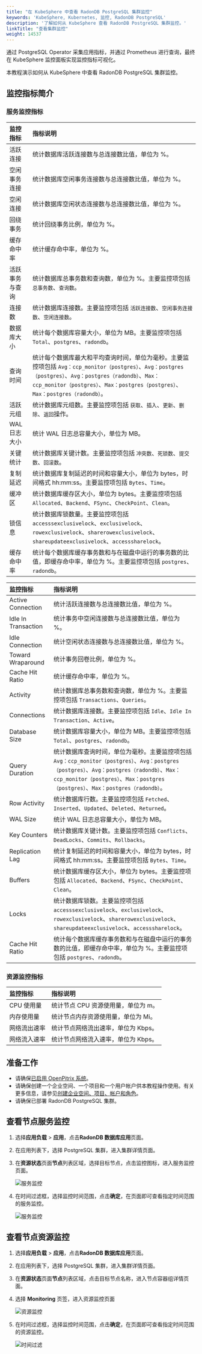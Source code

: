 ```yaml
---
title: "在 KubeSphere 中查看 RadonDB PostgreSQL 集群监控"
keywords: 'KubeSphere, Kubernetes, 监控, RadonDB PostgreSQL'
description: '了解如何从 KubeSphere 查看 RadonDB PostgreSQL 集群监控。'
linkTitle: "查看集群监控"
weight: 14537
---
```


通过 PostgreSQL Operator 采集应用指标，并通过 Prometheus 进行查询，最终在 KubeSphere 监控面板实现监控指标可视化。

本教程演示如何从 KubeSphere 中查看 RadonDB PostgreSQL 集群监控。

## 监控指标简介

### 服务监控指标

| 监控指标 | 指标说明 |
| :--- | :--- |
| 活跃连接  |  统计数据库活跃连接数与总连接数比值，单位为 %。|
| 空闲事务连接  |  统计数据库空闲事务连接数与总连接数比值，单位为 %。|
| 空闲连接  |  统计数据库空闲状态连接数与总连接数比值，单位为 %。|
| 回绕事务  |  统计回绕事务比例，单位为 %。|
| 缓存命中率  |  统计缓存命中率，单位为 %。|
| 活跃事务与查询  |  统计数据库总事务数和查询数，单位为 %。主要监控项包括 `总事务数`、`查询数`。|
| 连接数  |  统计数据库连接数。主要监控项包括 `活跃连接数`、`空闲事务连接数`、`空闲连接数`。|
| 数据库大小  |  统计每个数据库容量大小，单位为 MB。主要监控项包括 `Total`、`postgres`、`radondb`。|
| 查询时间  |  统计每个数据库最大和平均查询时间，单位为毫秒。主要监控项包括 `Avg：ccp_monitor（postgres）`、`Avg：postgres（postgres）`、`Avg：postgres（radondb）`、`Max：ccp_monitor（postgres）`、`Max：postgres（postgres）`、`Max：postgres（radondb）`。|
| 活跃元组  |  统计数据库元组数。主要监控项包括 `获取`、`插入`、`更新`、`删除`、`返回`操作。|
| WAL 日志大小  |  统计 WAL 日志总容量大小，单位为 MB。|
| 关键统计   |  统计数据库关键计数。主要监控项包括 `冲突数`、`死锁数`、`提交数`、`回滚数`。|
| 复制延迟  |  统计数据库复制延迟的时间和容量大小，单位为 bytes，时间格式 hh:mm:ss。主要监控项包括 `Bytes`、`Time`。|
| 缓冲区  |  统计数据库缓存区大小，单位为 bytes。主要监控项包括 `Allocated`、`Backend`、`FSync`、`CheckPoint`、`Clean`。|
| 锁信息  |  统计数据库锁数量。主要监控项包括 `accesssexclusivelock`、`exclusivelock`、`rowexclusivelock`、`sharerowexclusivelock`、`shareupdateexclusivelock`、`accesssharelock`。|
| 缓存命中率  |  统计每个数据库缓存事务数和与在磁盘中运行的事务数的比值，即缓存命中率，单位为 %。主要监控项包括 `postgres`、`radondb`。|

| 监控指标 | 指标说明 |
| :--- | :--- |
| Active Connection  |  统计活跃连接数与总连接数比值，单位为 %。|
| Idle In Transaction  |  统计事务中空闲连接数与总连接数比值，单位为 %。|
| Idle Connection  |  统计空闲状态连接数与总连接数比值，单位为 %。|
| Toward Wraparound  |  统计事务回卷比例，单位为 %。|
| Cache Hit Ratio  |  统计缓存命中率，单位为 %。|
| Activity  |  统计数据库总事务数和查询数，单位为 %。主要监控项包括 `Transactions`、`Queries`。|
| Connections  |  统计数据库连接数。主要监控项包括 `Idle`、`Idle In Transaction`、`Active`。|
| Database Size  |  统计数据库容量大小，单位为 MB。主要监控项包括 `Total`、`postgres`、`radondb`。|
| Query Duration  |  统计数据库查询时间，单位为毫秒。主要监控项包括 `Avg：ccp_monitor（postgres）`、`Avg：postgres（postgres）`、`Avg：postgres（radondb）`、`Max：ccp_monitor（postgres）`、`Max：postgres（postgres）`、`Max：postgres（radondb）`。|
| Row Activity  |  统计数据库行数。主要监控项包括 `Fetched`、`Inserted`、`Updated`、`Deleted`、`Returned`。|
| WAL Size  |  统计 WAL 日志总容量大小，单位为 MB。|
| Key Counters   |  统计数据库关键计数。主要监控项包括 `Conflicts`、`DeadLocks`、`Commits`、`Rollbacks`。|
| Replication Lag  |  统计复制延迟的时间和容量大小，单位为 bytes，时间格式 hh:mm:ss。主要监控项包括 `Bytes`、`Time`。|
| Buffers  |  统计数据库缓存区大小，单位为 bytes。主要监控项包括 `Allocated`、`Backend`、`FSync`、`CheckPoint`、`Clean`。|
| Locks  |  统计数据库锁数。主要监控项包括 `accesssexclusivelock`、`exclusivelock`、`rowexclusivelock`、`sharerowexclusivelock`、`shareupdateexclusivelock`、`accesssharelock`。|
| Cache Hit Ratio  |  统计每个数据库缓存事务数和与在磁盘中运行的事务数的比值，即缓存命中率，单位为 %。主要监控项包括 `postgres`、`radondb`。|


### 资源监控指标

| 监控指标 | 指标说明 | 
| :--- | :--- | 
| CPU 使用量  |  统计节点 CPU 资源使用量，单位为 m。|
| 内存使用量   |  统计节点内存资源使用量，单位为 Mi。|
| 网络流出速率  |  统计节点网络流出速率，单位为 Kbps。|
| 网络流入速率  |  统计节点网络流入速率，单位为 Kbps。|

## 准备工作

- 请确保[已启用 OpenPitrix 系统](../../../pluggable-components/app-store/)。
- 请确保创建一个企业空间、一个项目和一个用户帐户供本教程操作使用。有关更多信息，请参见[创建企业空间、项目、帐户和角色](../../../quick-start/create-workspace-and-project/)。
- 请确保已部署 RadonDB PostgreSQL 集群。

## 查看节点服务监控

1. 选择**应用负载** > **应用**，点击**RadonDB 数据库应用**页面。

2. 在应用列表下，选择 PostgreSQL 集群，进入集群详情页面。

3. 在**资源状态**页面**节点**列表区域，选择目标节点，点击监控图标，进入服务监控页面。

   ![服务监控](/images/docs/zh-cn/appstore/built-in-apps/radondb-postgresql-app/service_monitoring_port.png)

4. 在时间过滤框，选择监控时间范围，点击**确定**，在页面即可查看指定时间范围的服务监控。

   ![服务监控](/images/docs/zh-cn/appstore/built-in-apps/radondb-postgresql-app/service_monitoring.png)

## 查看节点资源监控

1. 选择**应用负载** > **应用**，点击**RadonDB 数据库应用**页面。

2. 在应用列表下，选择 PostgreSQL 集群，进入集群详情页面。

3. 在**资源状态**页面**节点**列表区域，点击目标节点名称，进入节点容器组详情页面。

4. 选择 **Monitoring** 页签，进入资源监控页面

   ![资源监控](/images/docs/zh-cn/appstore/built-in-apps/radondb-postgresql-app/resources_monitoring.png)

5. 在时间过滤框，选择监控时间范围，点击**确定**，在页面即可查看指定时间范围的资源监控。

   ![时间过滤](/images/docs/zh-cn/appstore/built-in-apps/radondb-postgresql-app/resources_monitoring_timer.png)
